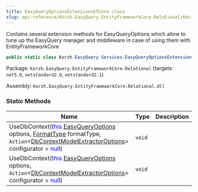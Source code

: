 ```yaml
---
title: EasyQueryOptionsExtensionsEfCore class
slug: api-reference/Korzh.EasyQuery.EntityFrameworkCore.Relational/Korzh.EasyQuery.Services namespace/easyqueryoptionsextensionsefcore-class
---
```



Contains several extension methods for EasyQueryOptions  which allow to tune up the EasyQuery manager and middleware  in case of using them with EntityFrameworkCore
```csharp
public static class Korzh.EasyQuery.Services.EasyQueryOptionsExtensionsEfCore

```
Package: `Korzh.EasyQuery.EntityFrameworkCore.Relational` (targets: `net5.0`, `netstandard2.0`, `netstandard2.1`)

Assembly: `Korzh.EasyQuery.EntityFrameworkCore.Relational.dll`

### Static Methods

| Name | Type | Description | 
| --- | --- | --- | 
| UseDbContext(<span style='color: blue'>this</span> [EasyQueryOptions](/api-reference/korzh-easyquery/korzh-easyquery-services-namespace/easyqueryoptions-class) options, [FormatType](/api-reference/korzh-easyquery-db/korzh-easyquery-db-namespace/formattype-enum) formatType, `Action`&lt;[DbContextModelExtractorOptions](/api-reference/korzh-easyquery-entityframeworkcore-relational/korzh-easyquery-entityframeworkcore-namespace/dbcontextmodelextractoroptions-class)&gt; configurator = <span style='color: blue'>null</span>) | `void` |  | 
| UseDbContext(<span style='color: blue'>this</span> [EasyQueryOptions](/api-reference/korzh-easyquery/korzh-easyquery-services-namespace/easyqueryoptions-class) options, `Action`&lt;[DbContextModelExtractorOptions](/api-reference/korzh-easyquery-entityframeworkcore-relational/korzh-easyquery-entityframeworkcore-namespace/dbcontextmodelextractoroptions-class)&gt; configurator = <span style='color: blue'>null</span>) | `void` |  |